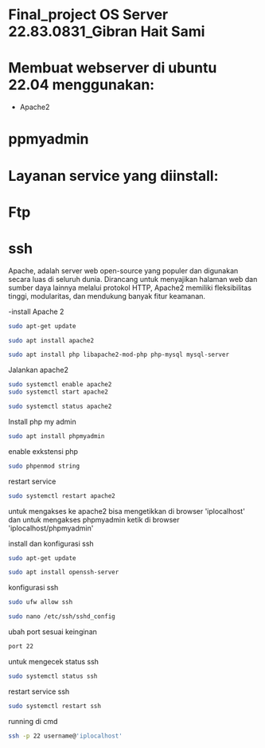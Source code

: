 # Final_project OS Server 22.83.0831_Gibran Hait Sami 

# Membuat webserver di ubuntu 22.04 menggunakan:
   - Apache2
   # ppmyadmin
 # Layanan service yang diinstall:
   # Ftp
   # ssh

Apache, adalah server web open-source yang populer dan digunakan secara luas di seluruh dunia. Dirancang untuk menyajikan halaman web dan sumber daya lainnya melalui protokol HTTP, Apache2 memiliki fleksibilitas tinggi, modularitas, dan mendukung banyak fitur keamanan. 

-install Apache 2
```bash
sudo apt-get update
```
```bash
sudo apt install apache2
```
```bash
sudo apt install php libapache2-mod-php php-mysql mysql-server
```
Jalankan apache2
```bash
sudo systemctl enable apache2
sudo systemctl start apache2
```
```bash
sudo systemctl status apache2
```
Install php my admin
``` bash
sudo apt install phpmyadmin
```
enable exkstensi php
```bash
sudo phpenmod string
```
restart service 
```bash
sudo systemctl restart apache2
```

untuk mengakses ke apache2 bisa mengetikkan di browser 'iplocalhost' dan
untuk mengakses phpmyadmin ketik di browser 'iplocalhost/phpmyadmin'

install dan konfigurasi ssh
```bash
sudo apt-get update
```

```bash
sudo apt install openssh-server
```

konfigurasi ssh 
```bash
sudo ufw allow ssh
```

```bash
sudo nano /etc/ssh/sshd_config
```

ubah port sesuai keinginan 
```bash
port 22
```
untuk mengecek status ssh
```bash
sudo systemctl status ssh
```
restart service ssh
```bash
sudo systemctl restart ssh
```
running di cmd
```bash
ssh -p 22 username@'iplocalhost'
```










